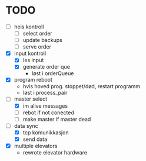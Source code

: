 # TODO
- [ ] heis kontroll
  - [ ] select order
  - [ ] update backups
  - [ ] serve order
- [x] input kontroll
  - [x] les input
  - [x] generate order que
    - løst i orderQueue
- [x] program reboot
    - hvis hoved prog. stoppet/død, restart programm
    - løst i process_pair
- [ ] master select
  - [x] im alive messages
  - [ ] rebot if not conected
  - [ ] make master if master dead
- [ ] data sync
  - [x] tcp komunikkasjon
  - [x] send data
- [x] multiple elevators
  - rewrote elevator hardware
